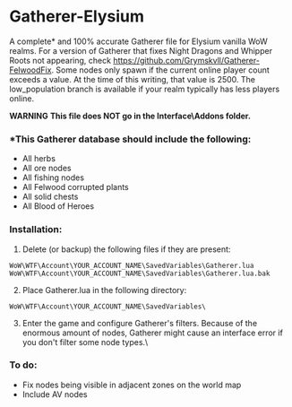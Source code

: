# Gatherer-Elysium
A complete* and 100% accurate Gatherer file for Elysium vanilla WoW realms. For a version of Gatherer that fixes Night Dragons and Whipper Roots not appearing, check https://github.com/Grymskvll/Gatherer-FelwoodFix. Some nodes only spawn if the current online player count exceeds a value. At the time of this writing, that value is 2500. The low_population branch is available if your realm typically has less players online.

**WARNING**
**This file does NOT go in the Interface\Addons folder.**

### *This Gatherer database should include the following:
- All herbs
- All ore nodes
- All fishing nodes
- All Felwood corrupted plants
- All solid chests
- All Blood of Heroes


### Installation:
1. Delete (or backup) the following files if they are present:
```
WoW\WTF\Account\YOUR_ACCOUNT_NAME\SavedVariables\Gatherer.lua
WoW\WTF\Account\YOUR_ACCOUNT_NAME\SavedVariables\Gatherer.lua.bak
```

2. Place Gatherer.lua in the following directory:
```
WoW\WTF\Account\YOUR_ACCOUNT_NAME\SavedVariables\
```

3. Enter the game and configure Gatherer's filters. Because of the enormous amount of nodes, Gatherer might cause an interface error if you don't filter some node types.\

### To do:
- Fix nodes being visible in adjacent zones on the world map
- Include AV nodes